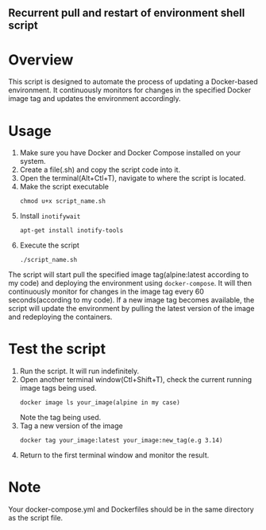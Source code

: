 ## Recurrent pull and restart of environment shell script

# Overview

This script is designed to automate the process of updating a Docker-based environment.
It continuously monitors for changes in the specified Docker image tag and  updates the environment accordingly.

# Usage
1. Make sure you have Docker and Docker Compose installed on your system.
2. Create a file(.sh) and copy the script code into it.
3. Open the terminal(Alt+Ctl+T), navigate to where the script is located.
4. Make the script executable
    ```shell
    chmod u+x script_name.sh
    ```
5. Install `inotifywait`
   ```shell
   apt-get install inotify-tools
   ```
6. Execute the script
    ```shell
    ./script_name.sh
    ```
The script will start pull the specified image tag(alpine:latest according to my code) and deploying the environment using `docker-compose`.
It will then continuously monitor for changes in the image tag every 60 seconds(according to my code). If a new image tag becomes available, the script will update the environment by pulling the latest version of the image and redeploying the containers.

# Test the script
1. Run the script. It will run indefinitely.
2. Open another terminal window(Ctl+Shift+T), check the current running image tags being used.
    ```shell
    docker image ls your_image(alpine in my case)
    ```
   Note the tag being used.
3. Tag a new version of the image
    ```shell
    docker tag your_image:latest your_image:new_tag(e.g 3.14)
    ```
4. Return to the first terminal window and monitor the result.


# Note
Your docker-compose.yml and Dockerfiles should be in the same directory as the script file.